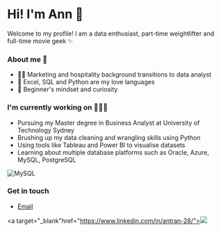 # Hi! I'm Ann 👋 

Welcome to my profile! I am a data enthusiast, part-time weightlifter and full-time movie geek ✨

### About me 🌱

- 💁‍♀️ Marketing and hospitality background transitions to data analyst
- 📖 Excel, SQL and Python are my love languages
- 🧠 Beginner's mindset and curiosity

### I'm currently working on 🚴🏻‍♀️

- Pursuing my Master degree in Business Analyst at University of Technology Sydney
- Brushing up my data cleaning and wrangling skills using Python
- Using tools like Tableau and Power BI to visualise datasets
- Learning about multiple database platforms such as Oracle, Azure, MySQL, PostgreSQL

![MySQL](https://img.shields.io/badge/mysql-%2300f.svg?style=for-the-badge&logo=mysql&logoColor=white)

### Get in touch
- [Email](tranthuyan.198@gmail.com)

<a target="_blank"href="https://www.linkedin.com/in/antran-28/"><img src="https://img.shields.io/badge/linkedin-%230077B5.svg?&style=for-the-badge&logo=linkedin&logoColor=white" /></a>&nbsp;&nbsp;&nbsp;&nbsp;  







<!--
**antran28/antran28** is a ✨ _special_ ✨ repository because its `README.md` (this file) appears on your GitHub profile.

Here are some ideas to get you started:

- 🔭 I’m currently working on ...
- 🌱 I’m currently learning ...
- 👯 I’m looking to collaborate on ...
- 🤔 I’m looking for help with ...
- 💬 Ask me about ...
- 📫 How to reach me: ...
- 😄 Pronouns: ...
- ⚡ Fun fact: ...
-->
